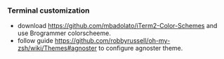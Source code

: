 ### Terminal customization

- download https://github.com/mbadolato/iTerm2-Color-Schemes and use Brogrammer colorscheeme.
- follow guide https://github.com/robbyrussell/oh-my-zsh/wiki/Themes#agnoster to configure agnoster theme.

